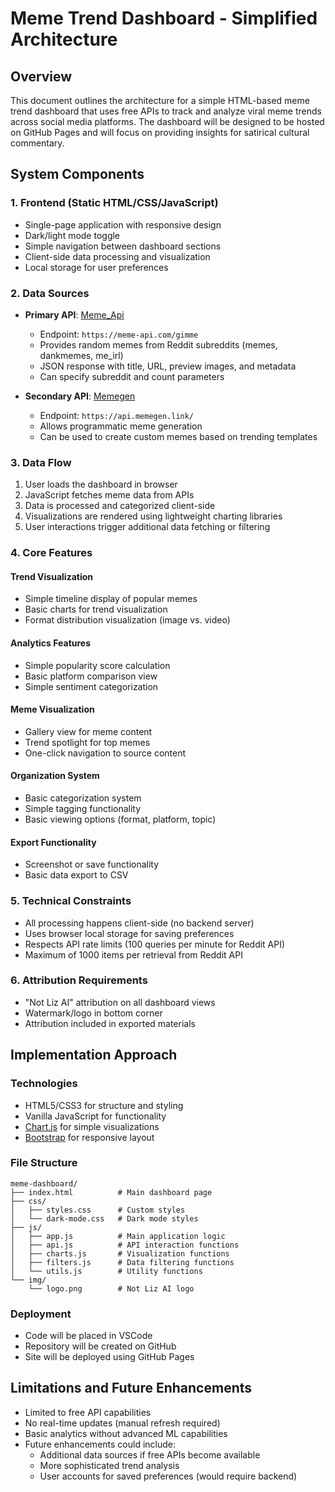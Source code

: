 # Meme Trend Dashboard - Simplified Architecture

## Overview
This document outlines the architecture for a simple HTML-based meme trend dashboard that uses free APIs to track and analyze viral meme trends across social media platforms. The dashboard will be designed to be hosted on GitHub Pages and will focus on providing insights for satirical cultural commentary.

## System Components

### 1. Frontend (Static HTML/CSS/JavaScript)
- Single-page application with responsive design
- Dark/light mode toggle
- Simple navigation between dashboard sections
- Client-side data processing and visualization
- Local storage for user preferences

### 2. Data Sources
- **Primary API**: [Meme_Api](https://github.com/D3vd/Meme_Api)
  - Endpoint: `https://meme-api.com/gimme`
  - Provides random memes from Reddit subreddits (memes, dankmemes, me_irl)
  - JSON response with title, URL, preview images, and metadata
  - Can specify subreddit and count parameters

- **Secondary API**: [Memegen](https://github.com/jacebrowning/memegen)
  - Endpoint: `https://api.memegen.link/`
  - Allows programmatic meme generation
  - Can be used to create custom memes based on trending templates

### 3. Data Flow
1. User loads the dashboard in browser
2. JavaScript fetches meme data from APIs
3. Data is processed and categorized client-side
4. Visualizations are rendered using lightweight charting libraries
5. User interactions trigger additional data fetching or filtering

### 4. Core Features

#### Trend Visualization
- Simple timeline display of popular memes
- Basic charts for trend visualization
- Format distribution visualization (image vs. video)

#### Analytics Features
- Simple popularity score calculation
- Basic platform comparison view
- Simple sentiment categorization

#### Meme Visualization
- Gallery view for meme content
- Trend spotlight for top memes
- One-click navigation to source content

#### Organization System
- Basic categorization system
- Simple tagging functionality
- Basic viewing options (format, platform, topic)

#### Export Functionality
- Screenshot or save functionality
- Basic data export to CSV

### 5. Technical Constraints
- All processing happens client-side (no backend server)
- Uses browser local storage for saving preferences
- Respects API rate limits (100 queries per minute for Reddit API)
- Maximum of 1000 items per retrieval from Reddit API

### 6. Attribution Requirements
- "Not Liz AI" attribution on all dashboard views
- Watermark/logo in bottom corner
- Attribution included in exported materials

## Implementation Approach

### Technologies
- HTML5/CSS3 for structure and styling
- Vanilla JavaScript for functionality
- [Chart.js](https://www.chartjs.org/) for simple visualizations
- [Bootstrap](https://getbootstrap.com/) for responsive layout

### File Structure
```
meme-dashboard/
├── index.html          # Main dashboard page
├── css/
│   ├── styles.css      # Custom styles
│   └── dark-mode.css   # Dark mode styles
├── js/
│   ├── app.js          # Main application logic
│   ├── api.js          # API interaction functions
│   ├── charts.js       # Visualization functions
│   ├── filters.js      # Data filtering functions
│   └── utils.js        # Utility functions
└── img/
    └── logo.png        # Not Liz AI logo
```

### Deployment
- Code will be placed in VSCode
- Repository will be created on GitHub
- Site will be deployed using GitHub Pages

## Limitations and Future Enhancements
- Limited to free API capabilities
- No real-time updates (manual refresh required)
- Basic analytics without advanced ML capabilities
- Future enhancements could include:
  - Additional data sources if free APIs become available
  - More sophisticated trend analysis
  - User accounts for saved preferences (would require backend)

